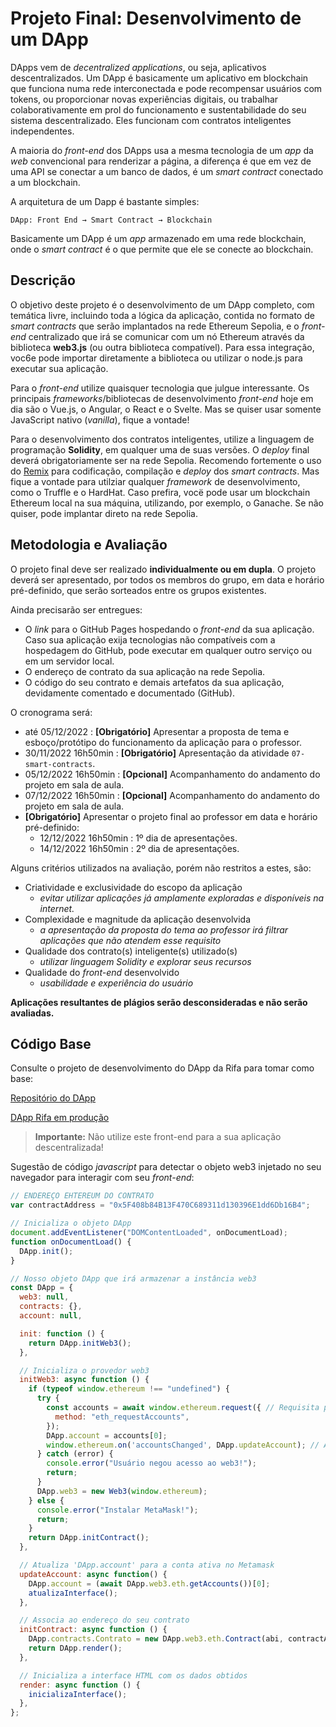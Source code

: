 # Projeto Final: Desenvolvimento de um DApp

DApps vem de *decentralized applications*, ou seja, aplicativos descentralizados. Um DApp é basicamente um aplicativo em blockchain que funciona numa rede interconectada e pode recompensar usuários com tokens, ou proporcionar novas experiências digitais, ou trabalhar colaborativamente em prol do funcionamento e sustentabilidade do seu sistema descentralizado. Eles funcionam com contratos inteligentes independentes.

A maioria do *front-end* dos DApps usa a mesma tecnologia de um *app* da _web_ convencional para renderizar a página, a diferença é que em vez de uma API se conectar a um banco de dados, é um *smart contract* conectado a um blockchain. 

A arquitetura de um Dapp é bastante simples:

```DApp: Front End → Smart Contract → Blockchain```

Basicamente um DApp é um *app* armazenado em uma rede blockchain, onde o *smart contract* é o que permite que ele se conecte ao blockchain.


## Descrição

O objetivo deste projeto é o desenvolvimento de um DApp completo, com temática livre, incluindo toda a lógica da aplicação, contida no formato de _smart contracts_ que serão implantados na rede Ethereum Sepolia, e o *front-end* centralizado que irá se comunicar com um nó Ethereum através da biblioteca **web3.js** (ou outra biblioteca compatível). Para essa integração, voc6e pode importar diretamente a biblioteca ou utilizar o node.js para executar sua aplicação.

Para o *front-end* utilize quaisquer tecnologia que julgue interessante. Os principais *frameworks*/bibliotecas de desenvolvimento *front-end* hoje em dia são o Vue.js, o Angular, o React e o Svelte. Mas se quiser usar somente JavaScript nativo (_vanilla_), fique a vontade!

Para o desenvolvimento dos contratos inteligentes, utilize a linguagem de programação **Solidity**, em qualquer uma de suas versões. O *deploy* final deverá obrigatoriamente ser na rede Sepolia. Recomendo fortemente o uso do [Remix](https://remix.ethereum.org/) para codificação, compilação e _deploy_ dos _smart contracts_. Mas fique a vontade para utilziar qualquer _framework_ de desenvolvimento, como o Truffle e o HardHat. Caso prefira, vocë pode usar um blockchain Ethereum local na sua máquina, utilizando, por exemplo, o Ganache. Se não quiser, pode implantar direto na rede Sepolia.


## Metodologia e Avaliação

O projeto final deve ser realizado **individualmente ou em dupla**. O projeto deverá ser apresentado, por todos os membros do grupo, em data e horário pré-definido, que serão sorteados entre os grupos existentes.

Ainda precisarão ser entregues:

- O *link* para o GitHub Pages hospedando o *front-end* da sua aplicação. Caso sua aplicação exija tecnologias não compatíveis com a hospedagem do GitHub, pode executar em qualquer outro serviço ou em um servidor local.
- O endereço de contrato da sua aplicação na rede Sepolia.
- O código do seu contrato e demais artefatos da sua aplicação, devidamente comentado e documentado (GitHub).

O cronograma será:

- até 05/12/2022 : **[Obrigatório]** Apresentar a proposta de tema e esboço/protótipo do funcionamento da aplicação para o professor.
- 30/11/2022 16h50min : **[Obrigatório]** Apresentação da atividade `07-smart-contracts`.
- 05/12/2022 16h50min : **[Opcional]** Acompanhamento do andamento do projeto em sala de aula.
- 07/12/2022 16h50min : **[Opcional]** Acompanhamento do andamento do projeto em sala de aula.
- **[Obrigatório]** Apresentar o projeto final ao professor em data e horário pré-definido:
    - 12/12/2022 16h50min : 1º dia de apresentações.
    - 14/12/2022 16h50min : 2º dia de apresentações.



Alguns critérios utilizados na avaliação, porém não restritos a estes, são:

- Criatividade e exclusividade do escopo da aplicação
    - *evitar utilizar aplicações já amplamente exploradas e disponíveis na internet.*
- Complexidade e magnitude da aplicação desenvolvida
    - *a apresentação da proposta do tema ao professor irá filtrar aplicações que não atendem esse requisito*
- Qualidade dos contrato(s) inteligente(s) utilizado(s)
    - *utilizar linguagem Solidity e explorar seus recursos*
- Qualidade do *front-end* desenvolvido
    - *usabilidade e experiência do usuário*

**Aplicações resultantes de plágios serão desconsideradas e não serão avaliadas.**

## Código Base

Consulte o projeto de desenvolvimento do DApp da Rifa para tomar como base: 

[Repositório do DApp](https://github.com/danilocurvelo/dapp-rifa)

[DApp Rifa em produção](https://danilocurvelo.github.io/dapp-rifa/)

> **Importante:** Não utilize este front-end para a sua aplicação descentralizada!

Sugestão de código *javascript* para detectar o objeto web3 injetado no seu navegador para interagir com seu *front-end*:

```javascript
// ENDEREÇO EHTEREUM DO CONTRATO
var contractAddress = "0x5F408b84B13F470C689311d130396E1dd6Db16B4";

// Inicializa o objeto DApp
document.addEventListener("DOMContentLoaded", onDocumentLoad);
function onDocumentLoad() {
  DApp.init();
}

// Nosso objeto DApp que irá armazenar a instância web3
const DApp = {
  web3: null,
  contracts: {},
  account: null,

  init: function () {
    return DApp.initWeb3();
  },

  // Inicializa o provedor web3
  initWeb3: async function () {
    if (typeof window.ethereum !== "undefined") {
      try {
        const accounts = await window.ethereum.request({ // Requisita primeiro acesso ao Metamask
          method: "eth_requestAccounts",
        });
        DApp.account = accounts[0];
        window.ethereum.on('accountsChanged', DApp.updateAccount); // Atualiza se o usuário trocar de conta no Metamaslk
      } catch (error) {
        console.error("Usuário negou acesso ao web3!");
        return;
      }
      DApp.web3 = new Web3(window.ethereum);
    } else {
      console.error("Instalar MetaMask!");
      return;
    }
    return DApp.initContract();
  },

  // Atualiza 'DApp.account' para a conta ativa no Metamask
  updateAccount: async function() {
    DApp.account = (await DApp.web3.eth.getAccounts())[0];
    atualizaInterface();
  },

  // Associa ao endereço do seu contrato
  initContract: async function () {
    DApp.contracts.Contrato = new DApp.web3.eth.Contract(abi, contractAddress);
    return DApp.render();
  },

  // Inicializa a interface HTML com os dados obtidos
  render: async function () {
    inicializaInterface();
  },
};
```
